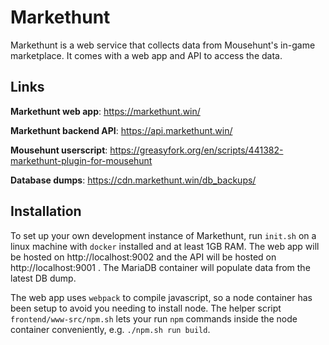 # Markethunt
Markethunt is a web service that collects data from Mousehunt's in-game marketplace. It comes with a web app and API to access the data.

## Links
**Markethunt web app**: https://markethunt.win/

**Markethunt backend API**: https://api.markethunt.win/

**Mousehunt userscript**: https://greasyfork.org/en/scripts/441382-markethunt-plugin-for-mousehunt

**Database dumps**: https://cdn.markethunt.win/db_backups/

## Installation
To set up your own development instance of Markethunt, run `init.sh` on a linux machine with `docker` installed and at least 1GB RAM. The web app will be hosted on http://localhost:9002 and the API will be hosted on http://localhost:9001 . The MariaDB container will populate data from the latest DB dump.

The web app uses `webpack` to compile javascript, so a node container has been setup to avoid you needing to install node. The helper script `frontend/www-src/npm.sh` lets your run `npm` commands inside the node container conveniently, e.g. `./npm.sh run build`.